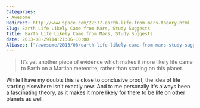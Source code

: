 ```yaml
---
Categories:
- Awesome
Redirect: http://www.space.com/22577-earth-life-from-mars-theory.html
Slug: Earth Life Likely Came from Mars, Study Suggests
Title: Earth Life Likely Came from Mars, Study Suggests
date: 2013-08-29T14:21:06+10:00
Aliases: ["/awesome/2013/08/earth-life-likely-came-from-mars-study-suggests/"]
---
```


>It’s yet another piece of evidence which makes it more likely life came to Earth on a Martian meteorite, rather than starting on this planet.

While I have my doubts this is close to conclusive proof, the idea of life starting elsewhere isn't exactly new. And to me personally it's always been a fascinating theory, as it makes it more likely for there to be life on other planets as well.
